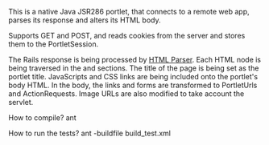 This is a native Java JSR286 portlet, that connects to a remote web app, parses its response and alters its HTML body.

Supports GET and POST, and reads cookies from the server and stores them to the PortletSession.

The Rails response is being processed by [HTML Parser](http://htmlparser.sourceforge.net/). Each HTML node is being traversed in the <head> and <body> sections. The title of the page is being set as the portlet title. JavaScripts and CSS links are being included onto the portlet's body HTML. In the body, the links and forms are transformed to PortletUrls and ActionRequests. Image URLs are also modified to take account the servlet.

How to compile?
ant

How to run the tests?
ant -buildfile build_test.xml